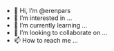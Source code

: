 - 👋 Hi, I’m @erenpars
- 👀 I’m interested in ...
- 🌱 I’m currently learning ...
- 💞️ I’m looking to collaborate on ...
- 📫 How to reach me ...

<!---
erenpars/erenpars is a ✨ special ✨ repository because its `README.md` (this file) appears on your GitHub profile.
You can click the Preview link to take a look at your changes.
--->
